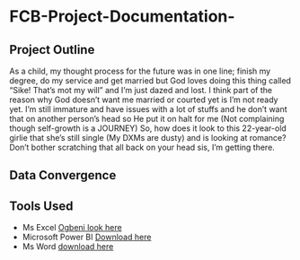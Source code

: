 # FCB-Project-Documentation-

## Project Outline
As a child, my thought process for the future was in one line; finish my degree, do my service and get married but God loves doing this thing called “Sike! That’s mot my will” and I’m just dazed and lost. I think part of the reason why God doesn’t want me married or courted yet is I’m not ready yet. I’m still immature and have issues with a lot of stuffs and he don’t want that on another person’s head so He put it on halt for me (Not complaining though self-growth is a JOURNEY) So, how does it look to this 22-year-old girlie that she’s still single (My DXMs are dusty) and is looking at romance? Don’t bother scratching that all back on your head sis, I’m getting there.
## Data Convergence

## Tools Used

- Ms Excel [Ogbeni look here](https://www.microsoft.com/en-ng)
- Microsoft Power BI [Download here](https://apps.microsoft.com/?hl=en-us&gl=NG)
- Ms Word [download here](https://apps.microsoft.com/?hl=en-us&gl=NG)
